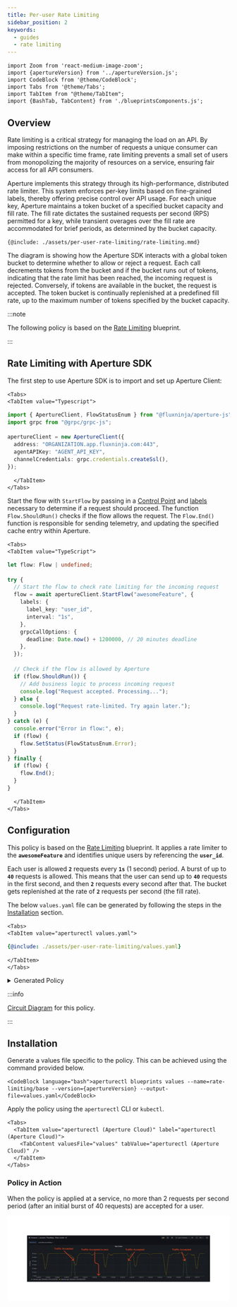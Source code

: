 ```yaml
---
title: Per-user Rate Limiting
sidebar_position: 2
keywords:
  - guides
  - rate limiting
---
```


```mdx-code-block
import Zoom from 'react-medium-image-zoom';
import {apertureVersion} from '../apertureVersion.js';
import CodeBlock from '@theme/CodeBlock';
import Tabs from '@theme/Tabs';
import TabItem from "@theme/TabItem";
import {BashTab, TabContent} from './blueprintsComponents.js';
```

## Overview

Rate limiting is a critical strategy for managing the load on an API. By
imposing restrictions on the number of requests a unique consumer can make
within a specific time frame, rate limiting prevents a small set of users from
monopolizing the majority of resources on a service, ensuring fair access for
all API consumers.

Aperture implements this strategy through its high-performance, distributed rate
limiter. This system enforces per-key limits based on fine-grained labels,
thereby offering precise control over API usage. For each unique key, Aperture
maintains a token bucket of a specified bucket capacity and fill rate. The fill
rate dictates the sustained requests per second (RPS) permitted for a key, while
transient overages over the fill rate are accommodated for brief periods, as
determined by the bucket capacity.

<Zoom>

```mermaid
{@include: ./assets/per-user-rate-limiting/rate-limiting.mmd}
```

</Zoom>

The diagram is showing how the Aperture SDK interacts with a global token bucket
to determine whether to allow or reject a request. Each call decrements tokens
from the bucket and if the bucket runs out of tokens, indicating that the rate
limit has been reached, the incoming request is rejected. Conversely, if tokens
are available in the bucket, the request is accepted. The token bucket is
continually replenished at a predefined fill rate, up to the maximum number of
tokens specified by the bucket capacity.

:::note

The following policy is based on the
[Rate Limiting](/reference/blueprints/rate-limiting/base.md) blueprint.

:::

## Rate Limiting with Aperture SDK

The first step to use Aperture SDK is to import and set up Aperture Client:

```mdx-code-block
<Tabs>
<TabItem value="Typescript">
```

```typescript
import { ApertureClient, FlowStatusEnum } from "@fluxninja/aperture-js";
import grpc from "@grpc/grpc-js";

apertureClient = new ApertureClient({
  address: "ORGANIZATION.app.fluxninja.com:443",
  agentAPIKey: "AGENT_API_KEY",
  channelCredentials: grpc.credentials.createSsl(),
});
```

```mdx-code-block
  </TabItem>
</Tabs>
```

Start the flow with `StartFlow` by passing in a
[Control Point](/concepts/control-point.md) and
[labels](/concepts/flow-label.md) necessary to determine if a request should
proceed. The function `Flow.ShouldRun()` checks if the flow allows the request.
The `Flow.End()` function is responsible for sending telemetry, and updating the
specified cache entry within Aperture.

```mdx-code-block
<Tabs>
<TabItem value="TypeScript">
```

```typescript
let flow: Flow | undefined;

try {
  // Start the flow to check rate limiting for the incoming request
  flow = await apertureClient.StartFlow("awesomeFeature", {
    labels: {
      label_key: "user_id",
      interval: "1s",
    },
    grpcCallOptions: {
      deadline: Date.now() + 1200000, // 20 minutes deadline
    },
  });

  // Check if the flow is allowed by Aperture
  if (flow.ShouldRun()) {
    // Add business logic to process incoming request
    console.log("Request accepted. Processing...");
  } else {
    console.log("Request rate-limited. Try again later.");
  }
} catch (e) {
  console.error("Error in flow:", e);
  if (flow) {
    flow.SetStatus(FlowStatusEnum.Error);
  }
} finally {
  if (flow) {
    flow.End();
  }
}
```

```mdx-code-block
  </TabItem>
</Tabs>
```

## Configuration

This policy is based on the
[Rate Limiting](/reference/blueprints/rate-limiting/base.md) blueprint. It
applies a rate limiter to the **`awesomeFeature`** and identifies unique users
by referencing the **`user_id`**.

Each user is allowed **`2`** requests every **`1s`** (1 second) period. A burst
of up to **`40`** requests is allowed. This means that the user can send up to
**`40`** requests in the first second, and then **`2`** requests every second
after that. The bucket gets replenished at the rate of **`2`** requests per
second (the fill rate).

The below `values.yaml` file can be generated by following the steps in the
[Installation](#installation) section.

```mdx-code-block
<Tabs>
<TabItem value="aperturectl values.yaml">
```

```yaml
{@include: ./assets/per-user-rate-limiting/values.yaml}
```

```mdx-code-block
</TabItem>
</Tabs>

```

<details><summary>Generated Policy</summary>
<p>

```yaml
{@include: ./assets/per-user-rate-limiting/policy.yaml}
```

</p>
</details>

:::info

[Circuit Diagram](./assets/per-user-rate-limiting/graph.mmd.svg) for this
policy.

:::

## Installation

Generate a values file specific to the policy. This can be achieved using the
command provided below.

```mdx-code-block
<CodeBlock language="bash">aperturectl blueprints values --name=rate-limiting/base --version={apertureVersion} --output-file=values.yaml</CodeBlock>
```

Apply the policy using the `aperturectl` CLI or `kubectl`.

```mdx-code-block
<Tabs>
  <TabItem value="aperturectl (Aperture Cloud)" label="aperturectl (Aperture Cloud)">
    <TabContent valuesFile="values" tabValue="aperturectl (Aperture Cloud)" />
  </TabItem>
</Tabs>
```

### Policy in Action

When the policy is applied at a service, no more than 2 requests per second
period (after an initial burst of 40 requests) are accepted for a user.

![Static Rate Limiting](./assets/per-user-rate-limiting/dashboard.png)
